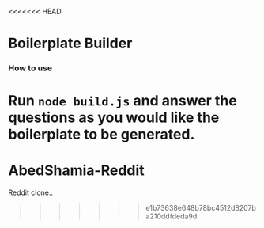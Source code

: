 <<<<<<< HEAD
# Boilerplate Builder

### How to use

Run `node build.js` and answer the questions as you would like the boilerplate to be generated.
=======
# AbedShamia-Reddit
Reddit clone..
>>>>>>> e1b73638e648b78bc4512d8207ba210ddfdeda9d
